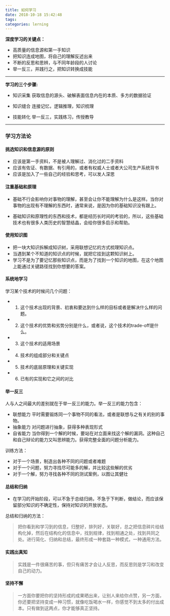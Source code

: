 ```yaml
---
title: 如何学习
date: 2018-10-18 15:42:48
tags:
categories: lerning
---
```


**深度学习的关键点：**

* 高质量的信息源和第一手知识
* 把知识连成地图，将自己的理解反述出来
* 不断的反思和思辨，与不同年龄段的人讨论
* 举一反三，并践行之，把知识转换成技能

<!-- more -->

---

**学习的三个步骤:**

* 知识采集
    获取信息的源头、破解表面信息内在的本质、多方的数据验证

* 知识缝合
    连接记忆，逻辑推理，知识梳理
    
* 技能转化
    举一反三，实践练习，传授教导
    
---

### 学习方法论

#### 挑选知识和信息源的原则

* 应该是第一手资料，不是被人理解过、消化过的二手资料
* 应该有佐证、有数据、有引用的，或者有权威人士或者大公司生产系统背书
* 应该是加入了一些自己的经验和思考，可以发人深思


#### 注重基础和原理

* 基础不行会影响你对事物的理解，甚至会让你不能理解为什么是这样。当你对事物的出现有不理解的东西时，通常来说，是因为你的基础知识没有跟上。


* 基础知识和原理性的东西和技术，都是经历长时间的考验的，所以，这些基础技术也有很多人类历史的智慧结晶，会给你很多启示和帮助。


#### 使用知识图

* 把一块大知识拆解成知识树，采用联想记忆的方式梳理知识点。
* 当遇到某个不知道的知识点的时候，就把它挂到这颗知识树上。
* 学习不是为了要记忆那些知识点，而是为了找到一个知识的地图，在这个地图上能通过关键路径找到你想要的答案。


#### 系统地学习

学习某个技术的时候问几个问题：
+ 1. 这个技术出现的背景、初衷和要达到什么样的目标或者是解决什么样的问题。
+ 2. 这个技术的优势和劣势分别是什么，或者说，这个技术的trade-off是什么。
+ 3. 这个技术的适用场景
+ 4. 技术的组成部分和关键点
+ 5. 技术的底层原理和关键实现
+ 6. 已有的实现和它之间的对比


#### 举一反三

人与人之间最大的差别就在于举一反三的能力。举一反三的能力包含：

* 联想能力
    平时需要锻炼同一个事物不同的看法，或者是联想与之有关的别的事物。
* 抽象能力
    对问题进行抽象，获得多种表现形式
* 自省能力
    当你得到一个解的时候，要站在对立面来找这个解的漏洞。这种自己和自己辩论的能力又叫思辨能力。获得完整全面的问题分析能力。


训练方法：

+ 对于一个场景，制造出各种不同的问题或者难题
+ 对于一个问题，努力寻找尽可能多的解，并比较这些解的优劣
+ 对于一个解，努力寻找各种不同的测试案例，以图让其健壮

#### 总结和归纳

+ 在学习的开始阶段，可以不急于总结归纳，不急于下判断，做结论，而应该保留部分知识的不确定性，保持对知识的开放状态。

总结和归纳的方法：
>把你看到和学习到的信息，归整好，排列好，关联好，总之把信息碎片给结构化掉，然后在结构化的信息中，找到规律，找到相通之处，找到共同之处。进行简化、归纳和总结，最终形成一种套路一种模式，一种通用方法。


#### 实践出真知

>实践是一件很痛苦的事，但只有痛苦才会让人反思，而反思则是学习和改变自己的动力。

#### 坚持不懈

>一方面你要把你的坚持形成的成果晒出来，让别人来给你点赞，另一方面，你还要把坚持变成一种习惯，就像吃饭喝水一样，你感觉不到太多的付出成本。只有做到这两点，你才能够真正坚持。